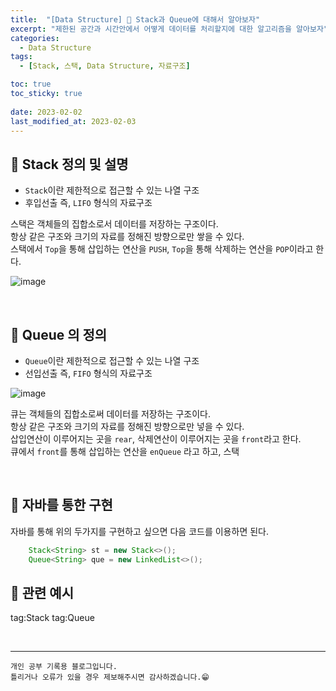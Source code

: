 ```yaml
---
title:  "[Data Structure] 📂 Stack과 Queue에 대해서 알아보자"
excerpt: "제한된 공간과 시간안에서 어떻게 데이터를 처리할지에 대한 알고리즘을 알아보자"
categories:
  - Data Structure
tags:
  - [Stack, 스택, Data Structure, 자료구조]

toc: true
toc_sticky: true
 
date: 2023-02-02
last_modified_at: 2023-02-03
---
```



## 📘 Stack 정의 및 설명

 - `Stack`이란 제한적으로 접근할 수 있는 나열 구조
 - 후입선출 즉, `LIFO` 형식의 자료구조

스택은 객체들의 집합소로서 데이터를 저장하는 구조이다.  
항상 같은 구조와 크기의 자료를 정해진 방향으로만 쌓을 수 있다.  
스택에서 `Top`을 통해 삽입하는 연산을 `PUSH`, `Top`을 통해 삭제하는 연산을 `POP`이라고 한다.

![image](https://user-images.githubusercontent.com/37824506/216577140-b1e95836-6c38-4aa8-b907-011a7a7481e5.png)

<br>

## 📘 Queue 의 정의

 - `Queue`이란 제한적으로 접근할 수 있는 나열 구조
 - 선입선출 즉, `FIFO` 형식의 자료구조

![image](https://user-images.githubusercontent.com/37824506/216576185-14231e7a-d201-474f-b484-4fd69b1bd04f.png)

큐는 객체들의 집합소로써 데이터를 저장하는 구조이다.  
항상 같은 구조와 크기의 자료를 정해진 방향으로만 넣을 수 있다.  
삽입연산이 이루어지는 곳을 `rear`, 삭제연산이 이루어지는 곳을 `front`라고 한다.  
큐에서 `front`를 통해 삽입하는 연산을 `enQueue` 라고 하고, 스택

<br>

## 📖 자바를 통한 구현

자바를 통해 위의 두가지를 구현하고 싶으면 다음 코드를 이용하면 된다.  

```java
    Stack<String> st = new Stack<>();
    Queue<String> que = new LinkedList<>();
```


## 📖 관련 예시


tag:Stack
tag:Queue


<br>


***
    개인 공부 기록용 블로그입니다.
    틀리거나 오류가 있을 경우 제보해주시면 감사하겠습니다.😁